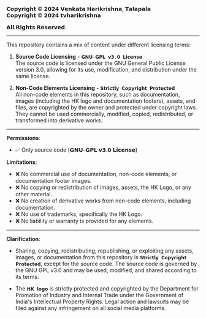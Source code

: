 𝗖𝗼𝗽𝘆𝗿𝗶𝗴𝗵𝘁 © 𝟮𝟬𝟮𝟰 𝗩𝗲𝗻𝗸𝗮𝘁𝗮 𝗛𝗮𝗿𝗶𝗸𝗿𝗶𝘀𝗵𝗻𝗮, 𝗧𝗮𝗹𝗮𝗽𝗮𝗹𝗮 <br>
𝗖𝗼𝗽𝘆𝗿𝗶𝗴𝗵𝘁 © 𝟮𝟬𝟮𝟰 𝘁𝘃𝗵𝗮𝗿𝗶𝗸𝗿𝗶𝘀𝗵𝗻𝗮 <br>

𝗔𝗹𝗹 𝗥𝗶𝗴𝗵𝘁𝘀 𝗥𝗲𝘀𝗲𝗿𝘃𝗲𝗱.

-----

This repository contains a mix of content under different licensing terms:

1. **Source Code Licensing** - `𝗚𝗡𝗨-𝗚𝗣𝗟 𝘃𝟯.𝟬 𝗟𝗶𝗰𝗲𝗻𝘀𝗲` <br>
The source code is licensed under the GNU General Public License version 3.0, allowing for its use, modification, and distribution under the same license.

3. **Non-Code Elements Licensing** - `𝗦𝘁𝗿𝗶𝗰𝘁𝗹𝘆 𝗖𝗼𝗽𝘆𝗿𝗶𝗴𝗵𝘁 𝗣𝗿𝗼𝘁𝗲𝗰𝘁𝗲𝗱` <br>
All non-code elements in this repository, such as documentation, images (including the HK logo and documentation footers), assets, and files, are copyrighted by the owner and protected under copyright laws. They cannot be used commercially, modified, copied, redistributed, or transformed into derivative works.

-----

**Permissions**:
- ✅ Only source code (𝗚𝗡𝗨-𝗚𝗣𝗟 𝘃𝟯.𝟬 𝗟𝗶𝗰𝗲𝗻𝘀𝗲)

**Limitations**:
- ❌ No commercial use of documentation, non-code elements, or documentation footer images.
- ❌ No copying or redistribution of images, assets, the HK Logo, or any other material.
- ❌ No creation of derivative works from non-code elements, including documentation.
- ❌ No use of trademarks, specifically the HK Logo.
- ❌ No liability or warranty is provided for any elements.

--------

**Clarification**:
- Sharing, copying, redistributing, republishing, or exploiting any assets, images, or documentation from this repository is `𝗦𝘁𝗿𝗶𝗰𝘁𝗹𝘆 𝗖𝗼𝗽𝘆𝗿𝗶𝗴𝗵𝘁 𝗣𝗿𝗼𝘁𝗲𝗰𝘁𝗲𝗱`, except for the source code. The source code is governed by the GNU GPL v3.0 and may be used, modified, and shared according to its terms.


- The `𝗛𝗞 𝗹𝗼𝗴𝗼` is strictly protected and copyrighted by the Department for Promotion of Industry and Internal Trade under the Government of India's Intellectual Property Rights. Legal action and lawsuits may be filed against any infringement on all social media platforms.
